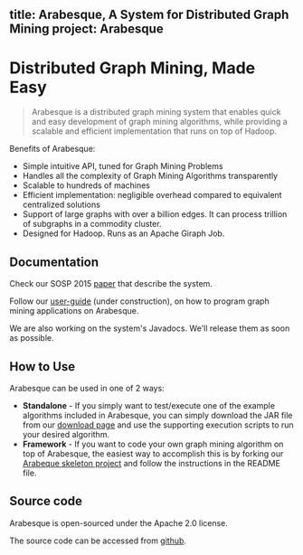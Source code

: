 title: Arabesque, A System for Distributed Graph Mining
project: Arabesque
---
# Distributed Graph Mining, Made Easy
>Arabesque is a distributed graph mining system that enables quick and easy development of graph mining algorithms, while providing a scalable and efficient implementation that runs on top of Hadoop.

Benefits of Arabesque:
- Simple intuitive API, tuned for Graph Mining Problems
- Handles all the complexity of Graph Mining Algorithms transparently
- Scalable to hundreds of machines
- Efficient implementation: negligible overhead compared to equivalent centralized solutions
- Support of large graphs with over a billion edges. It can process trillion of subgraphs in a commodity cluster.
- Designed for Hadoop. Runs as an Apache Giraph Job.
 
## Documentation

Check our SOSP 2015 [paper](http://sigops.org/sosp/sosp15/current/2015-Monterey/printable/093-teixeira.pdf) that describe the system.

Follow our [user-guide](user_guide.html) (under construction), on how to program graph mining applications on Arabesque.

We are also working on the system's Javadocs. We'll release them as soon as possible.

## How to Use
Arabesque can be used in one of 2 ways:
* **Standalone** - If you simply want to test/execute one of the example algorithms included in Arabesque, you can simply download the JAR file from our [download page](download.html) and use the supporting execution scripts to run your desired algorithm.
* **Framework** - If you want to code your own graph mining algorithm on top of Arabesque, the easiest way to accomplish this is by forking our [Arabeque skeleton project](https://github.com/Qatar-Computing-Research-Institute/Arabesque-Skeleton) and follow the instructions in the README file.

## Source code
Arabesque is open-sourced under the Apache 2.0 license.

The source code can be accessed from [github](https://github.com/Qatar-Computing-Research-Institute/Arabesque).
